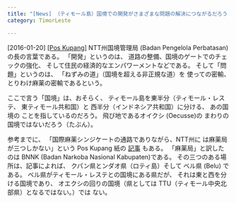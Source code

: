 ```yaml
---
title: "[News] （ティモール島）国境での開発がさまざまな問題の解決につながるだろう "
category: TimorLeste

---
```


[2016-01-20] [[Pos Kupang]](http://bit.ly/1Wtpfqg)  NTT州国境管理局
(Badan Pengelola Perbatasan)の長の言葉である。
「開発」というのは、
道路の整備、国境のゲートでのチェックの強化、
そして住民の経済的なエンパワーメントなどである。
そして「問題」というのは、
「ねずみの道」（国境を超える非正規な道）を
使っての密輸、
とりわけ麻薬の密輸であるという。

<!--more-->

 ここで言う「国境」は、おそらく、
ティモール島を東半分（ティモール・レステ、
東ティモール共和国）と
西半分（インドネシア共和国）に分ける、
あの国境の
ことを指しているのだろう。
飛び地であるオイクシ (Oecusse)の
まわりの国境ではないだろう（たぶん）。

 参考までに、
「国際麻薬シンジケートの通路でありながら、NTT州に
は麻薬局が三つしかない」という Pos Kupang 紙の
[記事](http://bit.ly/1PgXlOR)
もある。
「麻薬局」と訳したのは
BNNK (Badan Narkoba Nasional Kabupaten)である。
その三つのある場所は、記事によれば、
クパン県とンダオ県（ロティ島）そして
ベル県 (Belu) である。
ベル県がティモール・レステとの国境にある県だが、
それは東と西を分ける国境であり、
オエクシの回りの国境（県としては
TTU（ティモール中央北部県）となるではない。）では
ない。

